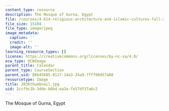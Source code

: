```yaml
---
content_type: resource
description: The Mosque of Gurna, Egypt
file: /courses/4-614-religious-architecture-and-islamic-cultures-fall-2002/2ccf9c1b3ddeb6bdea3afe57df37a6c2_2036thumbnail.jpg
file_size: 15104
file_type: image/jpeg
image_metadata:
  caption: ''
  credit: ''
  image-alt: ''
learning_resource_types: []
license: https://creativecommons.org/licenses/by-nc-sa/4.0/
ocw_type: OCWImage
parent_title: Calendar
parent_type: CourseSection
parent_uid: 88b45685-0117-14a3-24a9-7fff90d57a08
resourcetype: Image
title: 2036thumbnail.jpg
uid: 2ccf9c1b-3dde-b6bd-ea3a-fe57df37a6c2
---
```

The Mosque of Gurna, Egypt